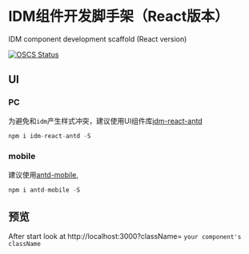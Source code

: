 # IDM组件开发脚手架（React版本）
IDM component development scaffold (React version)

[![OSCS Status](https://www.oscs1024.com/platform/badge/web-csq/idm-module-react.svg?size=small)](https://www.oscs1024.com/project/web-csq/idm-module-react?ref=badge_small)

## UI
### PC
为避免和`idm`产生样式冲突，建议使用UI组件库[idm-react-antd](https://github.com/web-csq/idm-react-antd/tree/idm-react-antd)
```js
npm i idm-react-antd -S
```
### mobile
建议使用[antd-mobile](https://mobile.ant.design/zh/guide/quick-start),
```js
npm i antd-mobile -S
```

## 预览
After start look at http://localhost:3000?className= `your component's className`


